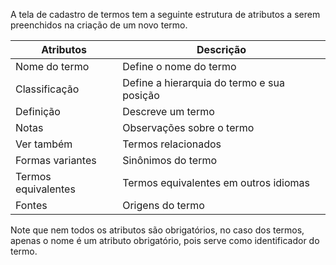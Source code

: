 A tela de cadastro de termos tem a seguinte estrutura de atributos a serem preenchidos na criação de um novo termo.


| Atributos            | Descrição                                  |
|----------------------|--------------------------------------------|
| Nome do termo        | Define o nome do termo                     |
| Classificação        | Define a hierarquia do termo e sua posição |
| Definição            | Descreve um termo                          |
| Notas                | Observações sobre o termo                  |
| Ver também           | Termos relacionados                        |
| Formas variantes     | Sinônimos do termo                         |
| Termos equivalentes  | Termos equivalentes em outros idiomas      |
| Fontes               | Origens do termo                           |

Note que nem todos os atributos são obrigatórios, no caso dos termos, apenas o nome é um atributo obrigatório, pois serve como identificador do termo.
